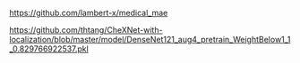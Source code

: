 https://github.com/lambert-x/medical_mae

https://github.com/thtang/CheXNet-with-localization/blob/master/model/DenseNet121_aug4_pretrain_WeightBelow1_1_0.829766922537.pkl
